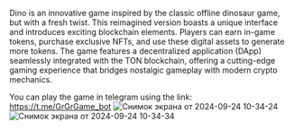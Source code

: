 Dino is an innovative game inspired by the classic offline dinosaur game, but with a fresh twist. This reimagined version boasts a unique interface and introduces exciting blockchain elements. Players can earn in-game tokens, purchase exclusive NFTs, and use these digital assets to generate more tokens. The game features a decentralized application (DApp) seamlessly integrated with the TON blockchain, offering a cutting-edge gaming experience that bridges nostalgic gameplay with modern crypto mechanics.

You can play the game in telegram using the link: https://t.me/GrGrGame_bot
![Снимок экрана от 2024-09-24 10-34-24](https://github.com/user-attachments/assets/c468779e-d9a0-43c7-89f2-11d4e2f7a863)
![Снимок экрана от 2024-09-24 10-34-34](https://github.com/user-attachments/assets/0538161f-5c78-4529-9943-381776403662)
